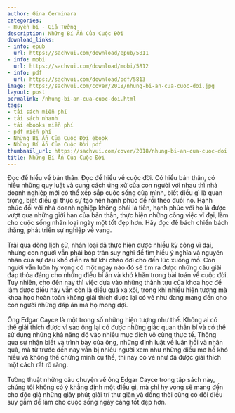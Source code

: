 ```yaml
---
author: Gina Cerminara
categories:
- Huyền bí - Giả Tưởng
description: Những Bí Ẩn Của Cuộc Đời
download_links:
- info: epub
  url: https://sachvui.com/download/epub/5811
- info: mobi
  url: https://sachvui.com/download/mobi/5812
- info: pdf
  url: https://sachvui.com/download/pdf/5813
image: https://sachvui.com/cover/2018/nhung-bi-an-cua-cuoc-doi.jpg
layout: post
permalink: /nhung-bi-an-cua-cuoc-doi.html
tags:
- tải sách miễn phí
- tải sách nhanh
- tải ebooks miễn phí
- pdf miễn phí
- Những Bí Ẩn Của Cuộc Đời ebook
- Những Bí Ẩn Của Cuộc Đời pdf
thumbnail_url: https://sachvui.com/cover/2018/nhung-bi-an-cua-cuoc-doi.jpg
title: Những Bí Ẩn Của Cuộc Đời
---
```


 <div class="item-desc text-justify"> <p>Đọc để hiểu về bản thân. Đọc để hiểu về cuộc đời. Có hiểu bản thân, có hiểu những quy luật và cung cách ứng xử của con người với nhau thì nhà doanh nghiệp mới có thể xếp sắp cuộc sống của mình, biết điều gì là quan trọng, biết điều gì thực sự tạo nên hạnh phúc để rồi theo đuổi nó. Hạnh phúc đối với nhà doanh nghiệp không phải là tiền, hạnh phúc với họ là được vượt qua những giới hạn của bản thân, thực hiện những công việc vĩ đại, làm cho cuộc sống nhân loại ngày một tốt đẹp hơn. Hãy đọc để bách chiến bách thắng, phát triển sự nghiệp vẻ vang. <br><br>Trải qua dòng lịch sử, nhân loại đã thực hiện được nhiều kỳ công vĩ đại, nhưng con người vẫn phải bóp trán suy nghĩ để tìm hiểu ý nghĩa và nguyên nhân của sự đau khổ diễn ra từ khi chào đời cho đến lúc xuống mồ. Con người vẫn luôn hy vọng có một ngày nào đó sẽ tìm ra được những câu giải đáp thỏa đáng cho những điều bí ẩn và khó khăn trong bài toán về cuộc đời. Tuy nhiên, cho đến nay thì việc dựa vào những thành tựu của khoa học để làm được điều này vẫn còn là điều quá xa xôi, trong khi nhiều hiện tượng mà khoa học hoàn toàn không giải thích được lại có vẻ như đang mang đến cho con người những đáp án mà họ mong đợi.<br><br>Ông Edgar Cayce là một trong số những hiện tượng như thế. Không ai có thể giải thích được vì sao ông lại có được những giác quan thần bí và có thể sử dụng những khả năng đó vào nhiều mục đích vô cùng thực tế. Thông qua sự nhận biết và trình bày của ông, những định luật về luân hồi và nhân quả, mà từ trước đến nay vẫn bị nhiều người xem như những điều mơ hồ khó hiểu và không thể chứng minh cụ thể, thì nay có vẻ như đã được giải thích một cách rất rõ ràng.<br><br>Tường thuật những câu chuyện về ông Edgar Cayce trong tập sách này, chúng tôi không có ý khẳng định một điều gì, mà chỉ hy vọng sẽ mang đến cho độc giả những giây phút giải trí thư giãn và đồng thời cũng có đôi điều suy gẫm để làm cho cuộc sống ngày càng tốt đẹp hơn.</p> </div>